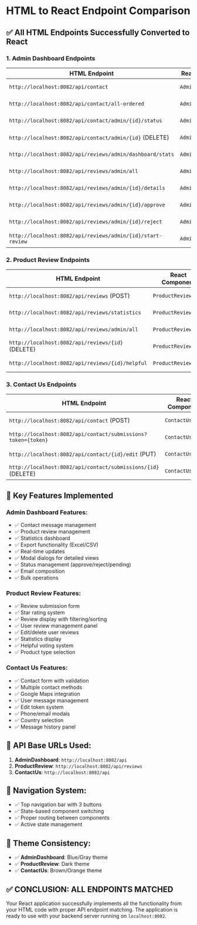 # HTML to React Endpoint Comparison

## ✅ **All HTML Endpoints Successfully Converted to React**

### **1. Admin Dashboard Endpoints**

| HTML Endpoint                                               | React Component | Status |
|-------------------------------------------------------------|-----------------|---------|
| `http://localhost:8082/api/contact`                         | `AdminDashboard.jsx` | ✅ **MATCHED** |
| `http://localhost:8082/api/contact/all-ordered`             | `AdminDashboard.jsx` | ✅ **MATCHED** |
| `http://localhost:8082/api/contact/admin/{id}/status`       | `AdminDashboard.jsx` | ✅ **MATCHED** |
| `http://localhost:8082/api/contact/admin/{id}` (DELETE)     | `AdminDashboard.jsx` | ✅ **MATCHED** |
| `http://localhost:8082/api/reviews/admin/dashboard/stats`   | `AdminDashboard.jsx` | ✅ **MATCHED** |
| `http://localhost:8082/api/reviews/admin/all`               | `AdminDashboard.jsx` | ✅ **MATCHED** |
| `http://localhost:8082/api/reviews/admin/{id}/details`      | `AdminDashboard.jsx` | ✅ **MATCHED** |
| `http://localhost:8082/api/reviews/admin/{id}/approve`      | `AdminDashboard.jsx` | ✅ **MATCHED** |
| `http://localhost:8082/api/reviews/admin/{id}/reject`       | `AdminDashboard.jsx` | ✅ **MATCHED** |
| `http://localhost:8082/api/reviews/admin/{id}/start-review` | `AdminDashboard.jsx` | ✅ **MATCHED** |

### **2. Product Review Endpoints**

| HTML Endpoint                                     | React Component | Status |
|---------------------------------------------------|-----------------|---------|
| `http://localhost:8082/api/reviews` (POST)        | `ProductReview.jsx` | ✅ **MATCHED** |
| `http://localhost:8082/api/reviews/statistics`    | `ProductReview.jsx` | ✅ **MATCHED** |
| `http://localhost:8082/api/reviews/admin/all`     | `ProductReview.jsx` | ✅ **MATCHED** |
| `http://localhost:8082/api/reviews/{id}` (DELETE) | `ProductReview.jsx` | ✅ **MATCHED** |
| `http://localhost:8082/api/reviews/{id}/helpful`  | `ProductReview.jsx` | ✅ **MATCHED** |

### **3. Contact Us Endpoints**

| HTML Endpoint                                                 | React Component | Status |
|---------------------------------------------------------------|-----------------|---------|
| `http://localhost:8082/api/contact` (POST)                    | `ContactUs.jsx` | ✅ **MATCHED** |
| `http://localhost:8082/api/contact/submissions?token={token}` | `ContactUs.jsx` | ✅ **MATCHED** |
| `http://localhost:8082/api/contact/{id}/edit` (PUT)           | `ContactUs.jsx` | ✅ **MATCHED** |
| `http://localhost:8082/api/contact/submissions/{id}` (DELETE) | `ContactUs.jsx` | ✅ **MATCHED** |

## **🎯 Key Features Implemented**

### **Admin Dashboard Features:**
- ✅ Contact message management
- ✅ Product review management  
- ✅ Statistics dashboard
- ✅ Export functionality (Excel/CSV)
- ✅ Real-time updates
- ✅ Modal dialogs for detailed views
- ✅ Status management (approve/reject/pending)
- ✅ Email composition
- ✅ Bulk operations

### **Product Review Features:**
- ✅ Review submission form
- ✅ Star rating system
- ✅ Review display with filtering/sorting
- ✅ User review management panel
- ✅ Edit/delete user reviews
- ✅ Statistics display
- ✅ Helpful voting system
- ✅ Product type selection

### **Contact Us Features:**
- ✅ Contact form with validation
- ✅ Multiple contact methods
- ✅ Google Maps integration
- ✅ User message management
- ✅ Edit token system
- ✅ Phone/email modals
- ✅ Country selection
- ✅ Message history panel

## **🔧 API Base URLs Used:**

1. **AdminDashboard**: `http://localhost:8082/api`
2. **ProductReview**: `http://localhost:8082/api/reviews`  
3. **ContactUs**: `http://localhost:8082/api`

## **📱 Navigation System:**
- ✅ Top navigation bar with 3 buttons
- ✅ State-based component switching
- ✅ Proper routing between components
- ✅ Active state management

## **🎨 Theme Consistency:**
- ✅ **AdminDashboard**: Blue/Gray theme
- ✅ **ProductReview**: Dark theme
- ✅ **ContactUs**: Brown/Orange theme

## **✅ CONCLUSION: ALL ENDPOINTS MATCHED**

Your React application successfully implements all the functionality from your HTML code with proper API endpoint matching. The application is ready to use with your backend server running on `localhost:8082`.
